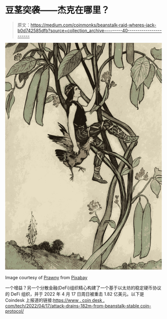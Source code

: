 # 豆茎突袭——杰克在哪里？

> 原文：<https://medium.com/coinmonks/beanstalk-raid-wheres-jack-b0d742585dfb?source=collection_archive---------40----------------------->

![](img/961248c8e3864737495cea7a2aa059bd.png)

Image courtesy of [Prawny](https://pixabay.com/users/prawny-162579/?utm_source=link-attribution&utm_medium=referral&utm_campaign=image&utm_content=1653133) from [Pixabay](https://pixabay.com/?utm_source=link-attribution&utm_medium=referral&utm_campaign=image&utm_content=1653133)

一个增益？另一个分散金融(DeFi)组织精心构建了一个基于以太坊的稳定硬币协议的 DeFi 组织，并于 2022 年 4 月 17 日周日被重击 1.82 亿美元。以下是 Coindesk 上报道的链接:[https://www . coin desk . com/tech/2022/04/17/attack-drains-182m-from-beanstalk-stable coin-protocol/](https://www.coindesk.com/tech/2022/04/17/attacker-drains-182m-from-beanstalk-stablecoin-protocol/)